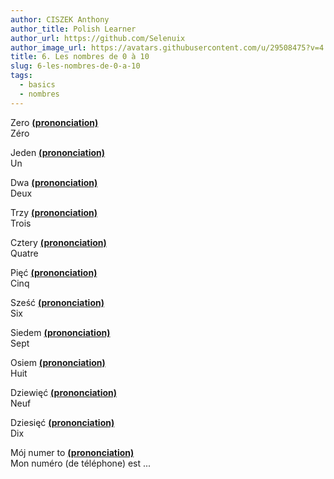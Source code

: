 ```yaml
---
author: CISZEK Anthony
author_title: Polish Learner
author_url: https://github.com/Selenuix
author_image_url: https://avatars.githubusercontent.com/u/29508475?v=4
title: 6. Les nombres de 0 à 10
slug: 6-les-nombres-de-0-a-10
tags:
  - basics
  - nombres
---
```





Zero **[(prononciation)](https://cdn.selenuix.tools/polonais/public/audio/6-1.mp3)** <br />
Zéro



Jeden **[(prononciation)](https://cdn.selenuix.tools/polonais/public/audio/6-2.mp3)** <br />
Un



Dwa **[(prononciation)](https://cdn.selenuix.tools/polonais/public/audio/6-3.mp3)** <br />
Deux



Trzy **[(prononciation)](https://cdn.selenuix.tools/polonais/public/audio/6-4.mp3)** <br />
Trois



Cztery **[(prononciation)](https://cdn.selenuix.tools/polonais/public/audio/6-5.mp3)** <br />
Quatre



Pięć **[(prononciation)](https://cdn.selenuix.tools/polonais/public/audio/6-6.mp3)** <br />
Cinq



Sześć **[(prononciation)](https://cdn.selenuix.tools/polonais/public/audio/6-7.mp3)** <br />
Six



Siedem **[(prononciation)](https://cdn.selenuix.tools/polonais/public/audio/6-8.mp3)** <br />
Sept



Osiem **[(prononciation)](https://cdn.selenuix.tools/polonais/public/audio/6-9.mp3)** <br />
Huit



Dziewięć **[(prononciation)](https://cdn.selenuix.tools/polonais/public/audio/6-10.mp3)** <br />
Neuf



Dziesięć **[(prononciation)](https://cdn.selenuix.tools/polonais/public/audio/6-11.mp3)** <br />
Dix



Mój numer to **[(prononciation)](https://cdn.selenuix.tools/polonais/public/audio/6-12.mp3)** <br />
Mon numéro (de téléphone) est ...